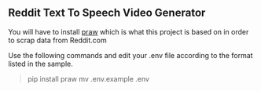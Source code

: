 ## Reddit Text To Speech Video Generator
You will have to install [praw](https://praw.readthedocs.io/en/latest/index.html) which is what this project is based on in order to scrap data from Reddit.com

Use the following commands and edit your .env file according to the format listed in the sample.
>pip install praw
>mv .env.example .env